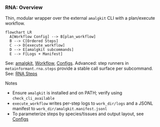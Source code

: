### RNA: Overview

Thin, modular wrapper over the external `amalgkit` CLI with a plan/execute workflow.

```mermaid
flowchart LR
  A[Workflow Config] --> B[plan_workflow]
  B --> C[Ordered Steps]
  C --> D[execute_workflow]
  D --> E[amalgkit subcommands]
  E --> F[Logs + Manifest]
```

See: [amalgkit](./amalgkit.md), [Workflow](./workflow.md), [Configs](./configs.md).
Advanced: step runners in `metainformant.rna.steps` provide a stable call surface per subcommand.
See: [RNA Steps](./steps.md)

Notes
- Ensure `amalgkit` is installed and on PATH; verify using `check_cli_available`
- `execute_workflow` writes per-step logs to `work_dir/logs` and a JSONL manifest to `work_dir/amalgkit.manifest.jsonl`
- To parameterize steps by species/tissues and output layout, see [Configs](./configs.md)


